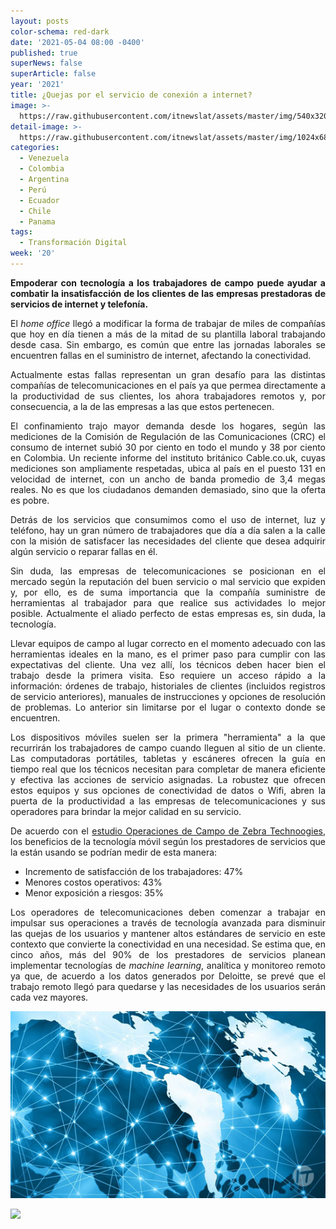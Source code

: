 ```yaml
---
layout: posts
color-schema: red-dark
date: '2021-05-04 08:00 -0400'
published: true
superNews: false
superArticle: false
year: '2021'
title: ¿Quejas por el servicio de conexión a internet?
image: >-
  https://raw.githubusercontent.com/itnewslat/assets/master/img/540x320/Internet-p.jpg
detail-image: >-
  https://raw.githubusercontent.com/itnewslat/assets/master/img/1024x680/Internet-g.jpg
categories:
  - Venezuela
  - Colombia
  - Argentina
  - Perú
  - Ecuador
  - Chile
  - Panama
tags:
  - Transformación Digital
week: '20'
---
```

<p style="text-align: justify;"><strong>Empoderar con tecnología a los trabajadores de campo puede ayudar a combatir la insatisfacción de los clientes de las empresas prestadoras de servicios de internet y telefonía.</strong><strong>                                            </strong></p>
<p style="text-align: justify;">El <em>home office</em> llegó a modificar la forma de trabajar de miles de compañías que hoy en día tienen a más de la mitad de su plantilla laboral trabajando desde casa. Sin embargo, es común que entre las jornadas laborales se encuentren fallas en el suministro de internet, afectando la conectividad.</p>
<p style="text-align: justify;">Actualmente estas fallas representan un gran desafío para las distintas compañías de telecomunicaciones en el país ya que permea directamente a la productividad de sus clientes, los ahora trabajadores remotos y, por consecuencia, a la de las empresas a las que estos pertenecen.</p>
<p style="text-align: justify;">El confinamiento trajo mayor demanda desde los hogares, según las mediciones de la Comisión de Regulación de las Comunicaciones (CRC) el consumo de internet subió 30 por ciento en todo el mundo y 38 por ciento en Colombia. Un reciente informe del instituto británico Cable.co.uk, cuyas mediciones son ampliamente respetadas, ubica al país en el puesto 131 en velocidad de internet, con un ancho de banda promedio de 3,4 megas reales. No es que los ciudadanos demanden demasiado, sino que la oferta es pobre.</p>
<p style="text-align: justify;">Detrás de los servicios que consumimos como el uso de internet, luz y teléfono, hay un gran número de trabajadores que día a día salen a la calle con la misión de satisfacer las necesidades del cliente que desea adquirir algún servicio o reparar fallas en él.</p>
<p style="text-align: justify;">Sin duda, las empresas de telecomunicaciones se posicionan en el mercado según la reputación del buen servicio o mal servicio que expiden y, por ello, es de suma importancia que la compañía suministre de herramientas al trabajador para que realice sus actividades lo mejor posible. Actualmente el aliado perfecto de estas empresas es, sin duda, la tecnología.</p>
<p style="text-align: justify;">Llevar equipos de campo al lugar correcto en el momento adecuado con las herramientas ideales en la mano, es el primer paso para cumplir con las expectativas del cliente. Una vez allí, los técnicos deben hacer bien el trabajo desde la primera visita. Eso requiere un acceso rápido a la información: órdenes de trabajo, historiales de clientes (incluidos registros de servicio anteriores), manuales de instrucciones y opciones de resolución de problemas. Lo anterior sin limitarse por el lugar o contexto donde se encuentren.</p>
<p style="text-align: justify;">Los dispositivos móviles suelen ser la primera "herramienta" a la que recurrirán los trabajadores de campo cuando lleguen al sitio de un cliente. Las computadoras portátiles, tabletas y escáneres ofrecen la guía en tiempo real que los técnicos necesitan para completar de manera eficiente y efectiva las acciones de servicio asignadas. La robustez que ofrecen estos equipos y sus opciones de conectividad de datos o Wifi, abren la puerta de la productividad a las empresas de telecomunicaciones y sus operadores para brindar la mejor calidad en su servicio.</p>
<p style="text-align: justify;">De acuerdo con el <a href="https://nam12.safelinks.protection.outlook.com/?url=https%3A%2F%2Fwww.zebra.com%2Fcontent%2Fdam%2Fzebra_new_ia%2Fen-us%2Fsolutions-verticals%2Fvertical-solutions%2Ffield-mobility%2Finfographic%2Ffield-operations-infographic-report-service-provider-es-la.pdf%3Ftactic_type%3DPRP%26tactic_detail%3DSP_Field_Ops_VS_energy%2526utilities_LATAM_DC_LATAM_None&amp;data=04%7C01%7Csheila.galvan%40edelman.com%7C8d6c133fef674e13ae3a08d8fdf297bd%7Cb824bfb3918e43c2bb1cdcc1ba40a82b%7C0%7C1%7C637538565674706584%7CUnknown%7CTWFpbGZsb3d8eyJWIjoiMC4wLjAwMDAiLCJQIjoiV2luMzIiLCJBTiI6Ik1haWwiLCJXVCI6Mn0%3D%7C1000&amp;sdata=d%2BeqitGRFG%2BZA6JXcDgJM30zq0v%2FLiehTXtwjnLd5rw%3D&amp;reserved=0">estudio Operaciones de Campo de Zebra Technoogies</a>, los beneficios de la tecnología móvil según los prestadores de servicios que la están usando se podrían medir de esta manera:</p>

<ul style="text-align: justify;">
	<li>Incremento de satisfacción de los trabajadores: 47%</li>
	<li>Menores costos operativos: 43%</li>
	<li>Menor exposición a riesgos: 35%</li>
</ul>
<p style="text-align: justify;">Los operadores de telecomunicaciones deben comenzar a trabajar en impulsar sus operaciones a través de tecnología avanzada para disminuir las quejas de los usuarios y mantener altos estándares de servicio en este contexto que convierte la conectividad en una necesidad. Se estima que, en cinco años, más del 90% de los prestadores de servicios planean implementar tecnologías de <em>machine learning</em>, analítica y monitoreo remoto ya que, de acuerdo a los datos generados por Deloitte, se prevé que el trabajo remoto llegó para quedarse y las necesidades de los usuarios serán cada vez mayores.</p>
<p style="text-align: justify;"></p>

![](https://raw.githubusercontent.com/itnewslat/assets/master/img/540x320/Internet-p.jpg)

<img src="https://tracker.metricool.com/c3po.jpg?hash=56f88a41e39ab42c063cc51676587a04"/>
